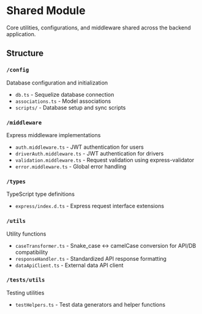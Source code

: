 # Shared Module

Core utilities, configurations, and middleware shared across the backend application.

## Structure

### `/config`
Database configuration and initialization
- `db.ts` - Sequelize database connection
- `associations.ts` - Model associations
- `scripts/` - Database setup and sync scripts

### `/middleware`
Express middleware implementations
- `auth.middleware.ts` - JWT authentication for users
- `driverAuth.middleware.ts` - JWT authentication for drivers
- `validation.middleware.ts` - Request validation using express-validator
- `error.middleware.ts` - Global error handling

### `/types`
TypeScript type definitions
- `express/index.d.ts` - Express request interface extensions

### `/utils`
Utility functions
- `caseTransformer.ts` - Snake_case ↔ camelCase conversion for API/DB compatibility
- `responseHandler.ts` - Standardized API response formatting
- `dataApiClient.ts` - External data API client

### `/tests/utils`
Testing utilities
- `testHelpers.ts` - Test data generators and helper functions

